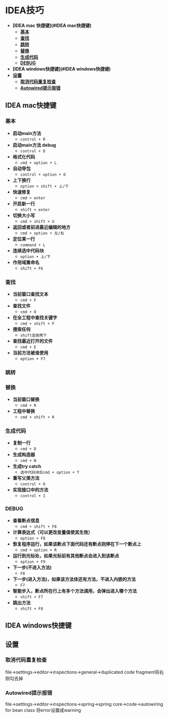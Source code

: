 # IDEA技巧
+ **[IDEA mac 快捷键](#IDEA mac快捷键)**
    + **[基本](#基本)**
    + **[查找](#查找)**
    + **[跳转](#跳转)**
    + **[替换](#替换)**
    + **[生成代码](#生成代码)**
    + **[DEBUG](#DEBUG)**
+ **[IDEA windows快捷键](#IDEA windows快捷键)**
+ **[设置](#设置)**
    + **[取消代码重复检查](#取消代码重复检查)**
    + **[Autowired提示报错](#Autowired提示报错)**
    
    
## IDEA mac快捷键
### 基本
+ **启动main方法** 
    + `control + R`
+ **启动main方法 debug** 
    + `control + D`
+ **格式化代码** 
    + `cmd + option + L`
+ **自动导包** 
    + `control + option + O`
+ **上下换行** 
    + `option + shift + 上/下`
+ **快速修复** 
    + `cmd + enter`
+ **开启新一行** 
    + `shift + enter`
+ **切换大小写** 
    + `cmd + shift + U`
+ **返回或者前进最近编辑的地方** 
    + `cmd + option + 左/右`
+ **定位某一行** 
    + `command + L`
+ **连续选中代码块** 
    + `option + 上/下`
+ **作用域重命名** 
    + `shift + F6`
### 查找
+ **当前窗口查找文本** 
    + `cmd + F`
+ **查找文件** 
    + `cmd + O`
+ **在全工程中查找关键字** 
    + `cmd + shift + F`
+ **搜索任何** 
    + `shift连按两下`
+ **查找最近打开的文件** 
    + `cmd + E`
+ **当前方法被谁使用** 
    + `option + F7`
### 跳转


### 替换
+ **当前窗口替换** 
    + `cmd + R`
+ **工程中替换** 
    + `cmd + shift + R`
### 生成代码
+ **复制一行** 
    + `cmd + D`
+ **生成构造器** 
    + `cmd + N`
+ **生成try catch** 
    + `选中代码块后cmd + option + T`
+ **重写父类方法** 
    + `control + O`
+ **实现接口中的方法** 
    + `control + I`
### DEBUG
+ **查看断点信息** 
    + `cmd + shift + F8`
+ **计算表达式（可以更改变量值使其生效）**
    + `option + F8`
+ **恢复程序运行，如果该断点下面代码还有断点则停在下一个断点上** 
    + `cmd + option + R`
+ **运行到光标处，如果光标前有其他断点会进入到该断点** 
    + `option + F9`
+ **下一步(不进入方法)** 
    + `F8`
+ **下一步(进入方法)，如果该方法体还有方法，不进入内嵌的方法** 
    + `F7`
+ **智能步入，断点所在行上有多个方法调用，会弹出进入哪个方法** 
    + `shift + F7`
+ **跳出方法** 
    + `shift + F8`
## IDEA windows快捷键

## 设置
### 取消代码重复检查
file->settings->editor->inspections->general->duplicated code fragment将右侧勾去掉
### Autowired提示报错
file->settings->editor->inspections->spring->spring core->code->autowiring for bean class 将error设置成warning
